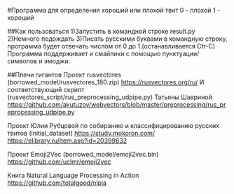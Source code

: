 #Программа для определения хороший или плохой твит
0 - плохой
1 - хороший

##Как пользоваться
1)Запустить в командной строке result.py
2)Немного подождать
3)Писать русскими буквами в командную строку, программа будет отвечать числом от 0 до 1.(останавливается Ctr-C)
Программа поддерживает и смайлики с помощью пунктуации/символов и эмоджи.

##Плечи гигантов
Проект rusvectores (borrowed_model/rusvectores_180.zip) https://rusvectores.org/ru/
И соответствующий скрипт (rusvectores_script/rus_preprocessing_udpipe.py) Татьяны Шавриной
https://github.com/akutuzov/webvectors/blob/master/preprocessing/rus_preprocessing_udpipe.py

Проект Юлии Рубцовой по собиранию и классифицированию русских твитов (initial_dataset)
https://study.mokoron.com/
https://elibrary.ru/item.asp?id=20399632

Проект Emoji2Vec (borrowed_model/emoji2vec.bin)
https://github.com/uclmr/emoji2vec

Книга Natural Language Processing in Action
https://github.com/totalgood/nlpia
